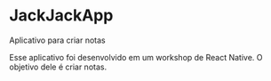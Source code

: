 # JackJackApp
Aplicativo para criar notas

Esse aplicativo foi desenvolvido em um workshop de React Native. O objetivo dele é criar notas.
